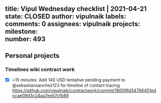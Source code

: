 title:	Vipul Wednesday checklist | 2021-04-21
state:	CLOSED
author:	vipulnaik
labels:	
comments:	0
assignees:	vipulnaik
projects:	
milestone:	
number:	493
--
## Personal projects

### Timelines wiki contract work

- [x] ~15 minutes: Add 140 USD tentative pending payment to @sebastiansanchez123 for timeline of contact tracing https://github.com/vipulnaik/contractwork/commit/18009fd34766451edccae09d3c24aa7ee57cfb89
